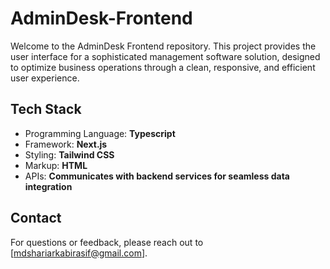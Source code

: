 # AdminDesk-Frontend
Welcome to the AdminDesk Frontend repository. This project provides the user interface for a sophisticated management software solution, designed to optimize business operations through a clean, responsive, and efficient user experience.

## Tech Stack
- Programming Language: **Typescript**
- Framework: **Next.js**
- Styling:  **Tailwind CSS**
- Markup:  **HTML**
- APIs:  **Communicates with backend services for seamless data integration**

## Contact
For questions or feedback, please reach out to [mdshariarkabirasif@gmail.com].